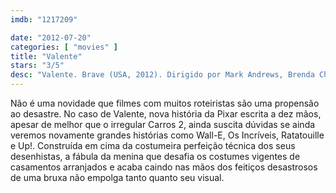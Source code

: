```yaml
---
imdb: "1217209"

date: "2012-07-20"
categories: [ "movies" ]
title: "Valente"
stars: "3/5"
desc: "Valente. Brave (USA, 2012). Dirigido por Mark Andrews, Brenda Chapman, Steve Purcell. Escrito por Brenda Chapman, Mark Andrews, Steve Purcell, Brenda Chapman, Irene Mecchi, Michael Arndt. Com Kelly Macdonald, Billy Connolly, Emma Thompson, Julie Walters, Robbie Coltrane, Kevin McKidd, Craig Ferguson, Sally Kinghorn, Eilidh Fraser."
---
```

Não é uma novidade que filmes com muitos roteiristas são uma propensão ao desastre. No caso de Valente, nova história da Pixar escrita a dez mãos, apesar de melhor que o irregular Carros 2, ainda suscita dúvidas se ainda veremos novamente grandes histórias como Wall-E, Os Incríveis, Ratatouille e Up!. Construída em cima da costumeira perfeição técnica dos seus desenhistas, a fábula da menina que desafia os costumes vigentes de casamentos arranjados e acaba caindo nas mãos dos feitiços desastrosos de uma bruxa não empolga tanto quanto seu visual.

